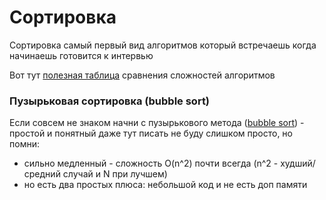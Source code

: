 # Сортировка

Сортировка самый первый вид алгоритмов который встречаешь когда начинаешь готовится к интервью

Вот тут [полезная таблица](https://en.wikipedia.org/wiki/Sorting_algorithm#Comparison_of_algorithms) сравнения сложностей алгоритмов


### Пузырьковая сортировка (bubble sort)
Если совсем не знаком начни с пузырькового метода ([bubble sort](https://en.wikipedia.org/wiki/Bubble_sort)) - простой и понятный
даже тут писать не буду слишком просто, но помни:
- сильно медленный - сложность O(n^2) почти всегда (n^2 - худший/средний случай и N при лучшем)
- но есть два простых плюса: небольшой код и не есть доп памяти 

